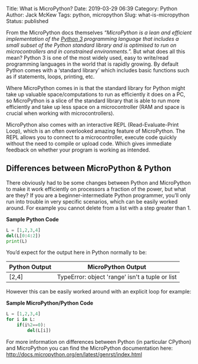 Title: What is MicroPython?
Date: 2019-03-29 06:39
Category: Python
Author: Jack McKew
Tags: python, micropython
Slug: what-is-micropython
Status: published

From the MicroPython docs themselves *“MicroPython is a lean and efficient implementation of the* [*Python 3*](http://www.python.org/) *programming language that includes a small subset of the Python standard library and is optimised to run on microcontrollers and in constrained environments.”.* But what does all this mean? Python 3 is one of the most widely used, easy to write/read programming languages in the world that is rapidly growing. By default Python comes with a ‘standard library’ which includes basic functions such as if statements, loops, printing, etc.

Where MicroPython comes in is that the standard library for Python might take up valuable space/computations to run as efficiently it does on a PC, so MicroPython is a slice of the standard library that is able to run more efficiently and take up less space on a microcontroller (RAM and space is crucial when working with microcontrollers).

MicroPython also comes with an interactive REPL (Read-Evaluate-Print Loop), which is an often overlooked amazing feature of MicroPython. The REPL allows you to connect to a microcontroller, execute code quickly without the need to compile or upload code. Which gives immediate feedback on whether your program is working as intended.

**Differences between MicroPython & Python**
--------------------------------------------

There obviously had to be some changes between Python and MicroPython to make it work efficiently on processors a fraction of the power, but what are they? If you are a beginner-intermediate Python programmer, you’ll only run into trouble in very specific scenarios, which can be easily worked around. For example you cannot delete from a list with a step greater than 1.

**Sample Python Code**

``` python
L = [1,2,3,4]
del(L[0:4:2])
print(L)
```

You’d expect for the output here in Python normally to be:

| **Python Output** | **MicroPython Output**                          |
| ----------------- | ----------------------------------------------- |
| [2,4]             | TypeError: object 'range' isn't a tuple or list |

However this can be easily worked around with an explicit loop for example:

**Sample MicroPython/Python Code**

``` python
L = [1,2,3,4]
for i in L:
    if(i%2==0):
        del(L[i])
```

For more information on differences between Python (in particular CPython) and MicroPython you can find the MicroPython documentation here: <http://docs.micropython.org/en/latest/genrst/index.html>
